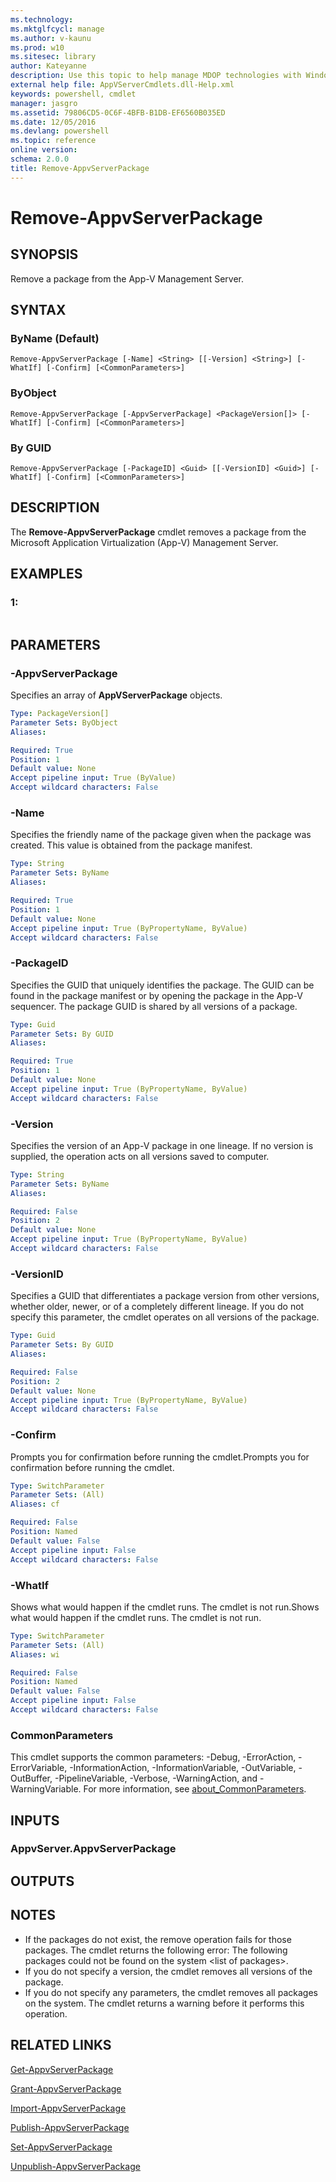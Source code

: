 ```yaml
---
ms.technology: 
ms.mktglfcycl: manage
ms.author: v-kaunu
ms.prod: w10
ms.sitesec: library
author: Kateyanne
description: Use this topic to help manage MDOP technologies with Windows PowerShell.
external help file: AppVServerCmdlets.dll-Help.xml
keywords: powershell, cmdlet
manager: jasgro 
ms.assetid: 79806CD5-0C6F-4BFB-B1DB-EF6560B035ED
ms.date: 12/05/2016
ms.devlang: powershell
ms.topic: reference
online version: 
schema: 2.0.0
title: Remove-AppvServerPackage
---
```


# Remove-AppvServerPackage

## SYNOPSIS
Remove a package from the App-V Management Server.

## SYNTAX

### ByName (Default)
```
Remove-AppvServerPackage [-Name] <String> [[-Version] <String>] [-WhatIf] [-Confirm] [<CommonParameters>]
```

### ByObject
```
Remove-AppvServerPackage [-AppvServerPackage] <PackageVersion[]> [-WhatIf] [-Confirm] [<CommonParameters>]
```

### By GUID
```
Remove-AppvServerPackage [-PackageID] <Guid> [[-VersionID] <Guid>] [-WhatIf] [-Confirm] [<CommonParameters>]
```

## DESCRIPTION
The **Remove-AppvServerPackage** cmdlet removes a package from the Microsoft Application Virtualization (App-V) Management Server.

## EXAMPLES

### 1:
```

```

## PARAMETERS

### -AppvServerPackage
Specifies an array of **AppVServerPackage** objects.

```yaml
Type: PackageVersion[]
Parameter Sets: ByObject
Aliases: 

Required: True
Position: 1
Default value: None
Accept pipeline input: True (ByValue)
Accept wildcard characters: False
```

### -Name
Specifies the friendly name of the package given when the package was created.
This value is obtained from the package manifest.

```yaml
Type: String
Parameter Sets: ByName
Aliases: 

Required: True
Position: 1
Default value: None
Accept pipeline input: True (ByPropertyName, ByValue)
Accept wildcard characters: False
```

### -PackageID
Specifies the GUID that uniquely identifies the package.
The GUID can be found in the package manifest or by opening the package in the App-V sequencer.
The package GUID is shared by all versions of a package.

```yaml
Type: Guid
Parameter Sets: By GUID
Aliases: 

Required: True
Position: 1
Default value: None
Accept pipeline input: True (ByPropertyName, ByValue)
Accept wildcard characters: False
```

### -Version
Specifies the version of an App-V package in one lineage.
If no version is supplied, the operation acts on all versions saved to computer.

```yaml
Type: String
Parameter Sets: ByName
Aliases: 

Required: False
Position: 2
Default value: None
Accept pipeline input: True (ByPropertyName, ByValue)
Accept wildcard characters: False
```

### -VersionID
Specifies a GUID that differentiates a package version from other versions, whether older, newer, or of a completely different lineage.
If you do not specify this parameter, the cmdlet operates on all versions of the package.

```yaml
Type: Guid
Parameter Sets: By GUID
Aliases: 

Required: False
Position: 2
Default value: None
Accept pipeline input: True (ByPropertyName, ByValue)
Accept wildcard characters: False
```

### -Confirm
Prompts you for confirmation before running the cmdlet.Prompts you for confirmation before running the cmdlet.

```yaml
Type: SwitchParameter
Parameter Sets: (All)
Aliases: cf

Required: False
Position: Named
Default value: False
Accept pipeline input: False
Accept wildcard characters: False
```

### -WhatIf
Shows what would happen if the cmdlet runs.
The cmdlet is not run.Shows what would happen if the cmdlet runs.
The cmdlet is not run.

```yaml
Type: SwitchParameter
Parameter Sets: (All)
Aliases: wi

Required: False
Position: Named
Default value: False
Accept pipeline input: False
Accept wildcard characters: False
```

### CommonParameters
This cmdlet supports the common parameters: -Debug, -ErrorAction, -ErrorVariable, -InformationAction, -InformationVariable, -OutVariable, -OutBuffer, -PipelineVariable, -Verbose, -WarningAction, and -WarningVariable. For more information, see [about_CommonParameters](http://go.microsoft.com/fwlink/?LinkID=113216).

## INPUTS

### AppvServer.AppvServerPackage

## OUTPUTS

## NOTES
* If the packages do not exist, the remove operation fails for those packages. The cmdlet returns the following error: The following packages could not be found on the system \<list of packages\>.
* If you do not specify a version, the cmdlet removes all versions of the package.
* If you do not specify any parameters, the cmdlet removes all packages on the system. The cmdlet returns a warning before it performs this operation.

## RELATED LINKS

[Get-AppvServerPackage](./Get-AppvServerPackage.md)

[Grant-AppvServerPackage](./Grant-AppvServerPackage.md)

[Import-AppvServerPackage](./Import-AppvServerPackage.md)

[Publish-AppvServerPackage](./Publish-AppvServerPackage.md)

[Set-AppvServerPackage](./Set-AppvServerPackage.md)

[Unpublish-AppvServerPackage](./Unpublish-AppvServerPackage.md)


